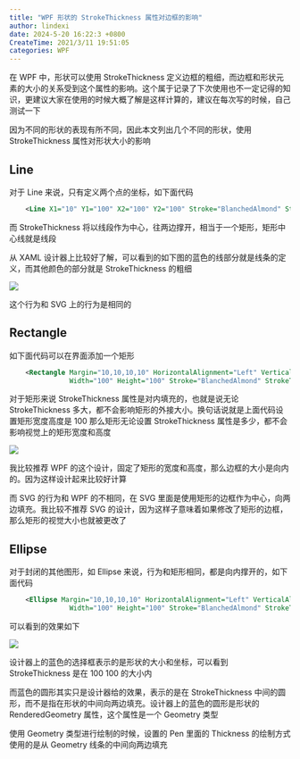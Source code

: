 ```yaml
---
title: "WPF 形状的 StrokeThickness 属性对边框的影响"
author: lindexi
date: 2024-5-20 16:22:3 +0800
CreateTime: 2021/3/11 19:51:05
categories: WPF
---
```


在 WPF 中，形状可以使用 StrokeThickness 定义边框的粗细，而边框和形状元素的大小的关系受到这个属性的影响。这个属于记录了下次使用也不一定记得的知识，更建议大家在使用的时候大概了解是这样计算的，建议在每次写的时候，自己测试一下

<!--more-->


<!-- CreateTime:2021/3/11 19:51:05 -->

<!-- 发布 -->

因为不同的形状的表现有所不同，因此本文列出几个不同的形状，使用 StrokeThickness 属性对形状大小的影响

## Line

对于 Line 来说，只有定义两个点的坐标，如下面代码

```xml
    <Line X1="10" Y1="100" X2="100" Y2="100" Stroke="BlanchedAlmond" StrokeThickness="100" />
```

而 StrokeThickness 将以线段作为中心，往两边撑开，相当于一个矩形，矩形中心线就是线段

从 XAML 设计器上比较好了解，可以看到的如下图的蓝色的线部分就是线条的定义，而其他颜色的部分就是 StrokeThickness 的粗细

<!-- ![](image/WPF 形状的 StrokeThickness 属性对边框的影响/WPF 形状的 StrokeThickness 属性对边框的影响0.png) -->

![](http://image.acmx.xyz/lindexi%2F2021311195398712.jpg)

这个行为和 SVG 上的行为是相同的

## Rectangle

如下面代码可以在界面添加一个矩形

```xml
    <Rectangle Margin="10,10,10,10" HorizontalAlignment="Left" VerticalAlignment="Top"
               Width="100" Height="100" Stroke="BlanchedAlmond" StrokeThickness="10"></Rectangle>
```

对于矩形来说 StrokeThickness 属性是对内填充的，也就是说无论 StrokeThickness 多大，都不会影响矩形的外接大小。换句话说就是上面代码设置矩形宽度高度是 100 那么矩形无论设置 StrokeThickness 属性是多少，都不会影响视觉上的矩形宽度和高度

<!-- ![](image/WPF 形状的 StrokeThickness 属性对边框的影响/WPF 形状的 StrokeThickness 属性对边框的影响1.png) -->

![](http://image.acmx.xyz/lindexi%2F2021311195526422.jpg)

我比较推荐 WPF 的这个设计，固定了矩形的宽度和高度，那么边框的大小是向内的。因为这样设计起来比较好计算

而 SVG 的行为和 WPF 的不相同，在 SVG 里面是使用矩形的边框作为中心，向两边填充。我比较不推荐 SVG 的设计，因为这样子意味着如果修改了矩形的边框，那么矩形的视觉大小也就被更改了

## Ellipse

对于封闭的其他图形，如 Ellipse 来说，行为和矩形相同，都是向内撑开的，如下面代码

```xml
    <Ellipse Margin="10,10,10,10" HorizontalAlignment="Left" VerticalAlignment="Top"
               Width="100" Height="100" Stroke="BlanchedAlmond" StrokeThickness="10"></Ellipse>
```

可以看到的效果如下

<!-- ![](image/WPF 形状的 StrokeThickness 属性对边框的影响/WPF 形状的 StrokeThickness 属性对边框的影响2.png) -->

![](http://image.acmx.xyz/lindexi%2F20213112018544.jpg)

设计器上的蓝色的选择框表示的是形状的大小和坐标，可以看到 StrokeThickness 是在 100 100 的大小内

而蓝色的圆形其实只是设计器给的效果，表示的是在 StrokeThickness 中间的圆形，而不是指在形状的中间向两边填充。设计器上的蓝色的圆形是形状的 RenderedGeometry 属性，这个属性是一个 Geometry 类型

使用 Geometry 类型进行绘制的时候，设置的 Pen 里面的 Thickness 的绘制方式使用的是从 Geometry 线条的中间向两边填充

